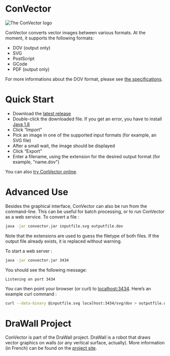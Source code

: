 ConVector
=========

![The ConVector logo](http://drawall.cc/wordpress/wp-content/uploads/2015/01/convector_logo2.png)

ConVector converts vector images between various formats. At the moment, it supports the following formats:
- DOV (output only)
- SVG
- PostScript
- GCode
- PDF (output only)

For more informations about the DOV format, please see [the specifications](https://github.com/DraWallPlotter/ConVector/blob/master/doc/Specs.md).

Quick Start
===========

- Download the [latest release](https://github.com/DraWallPlotter/ConVector/releases/download/v0.4.0/convector-0.4.0.jar)
- Double-click the downloaded file. If you get an error, you have to install [Java 1.8](https://www.java.com/en/download/manual.jsp)
- Click “Import”
- Pick an image in one of the supported input formats (for example, an SVG file)
- After a small wait, the image should be displayed
- Click “Export”
- Enter a filename, using the extension for the desired output format (for example, "name.dov")

You can also [try ConVector online](http://convector.drawall.cc).

Advanced Use
============

Besides the graphical interface, ConVector can also be run from the command-line. This can be useful for batch processing, or to run ConVector as a web service.
To convert a file :

```sh
java -jar convector.jar inputfile.svg outputfile.dov
```

Note that the extensions are used to guess the filetype of both files. If the output file already exists, it is replaced without warning.

To start a web server :

```sh
java -jar convector.jar 3434
```

You should see the following message:

```
Listening on port 3434
```

You can then point your browser (or curl) to [localhost:3434](http://localhost:3434). Here’s an example curl command :
```sh
curl --data-binary @inputfile.svg localhost:3434/svg/dov > outputfile.dov
```

DraWall Project
===============

ConVector is part of the DraWall project. DraWall is a robot that draws vector graphics on walls (or any vertical surface, actually).
More information (in French) can be found on the [project site](http://www.drawall.cc).
